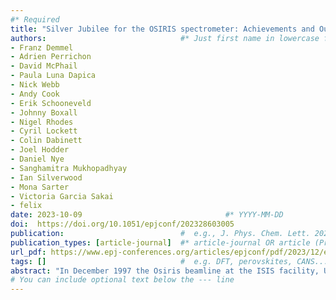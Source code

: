 ```yaml
---
#* Required
title: "Silver Jubilee for the OSIRIS spectrometer: Achievements and Outlook"                             #*
authors:                              #* Just first name in lowercase for those from our group
- Franz Demmel
- Adrien Perrichon
- David McPhail
- Paula Luna Dapica
- Nick Webb
- Andy Cook
- Erik Schooneveld
- Johnny Boxall
- Nigel Rhodes
- Cyril Lockett
- Colin Dabinett
- Joel Hodder
- Daniel Nye
- Sanghamitra Mukhopadhyay
- Ian Silverwood
- Mona Sarter
- Victoria Garcia Sakai
- felix
date: 2023-10-09                                #* YYYY-MM-DD
doi:  https://doi.org/10.1051/epjconf/202328603005                                #* https://doi.org/...
publication:                          #  e.g., J. Phys. Chem. Lett. 2025, 16, 1, 184–190.
publication_types: [article-journal]  #* article-journal OR article (Preprint)
url_pdf: https://www.epj-conferences.org/articles/epjconf/pdf/2023/12/epjconf_ecns2023_03005.pdf                             #  Link to the PDF: https://...
tags: []                              #  e.g. DFT, perovskites, CANS...
abstract: "In December 1997 the Osiris beamline at the ISIS facility, UK, recorded its first neutron spectrum. The instrument enjoyed a first stint as a cold neutron diﬀractometer before the spectroscopic capabilities were fully commissioned. Osiris soon became a workhorse quasielastic spectrometer as well as a highly successful low-energy spectrometer. The status of the instrument is recognized by the user community with high-impact publications ranging from energy materials over life science to quantum matter. To enhance the existing capabilities a silicon analyzer is under construction. The primary spectrometer will be upgraded with a new supermirror guide providing a factor 10 to 14 increased flux in combination with a new hydrogen moderator. Beyond these developments further improvements of the energy resolution with a combination of a fast pulse shaping chopper and using a direct backscattering geometry are being investigated."                          #* Copy of the abstract
# You can include optional text below the --- line
---
```


